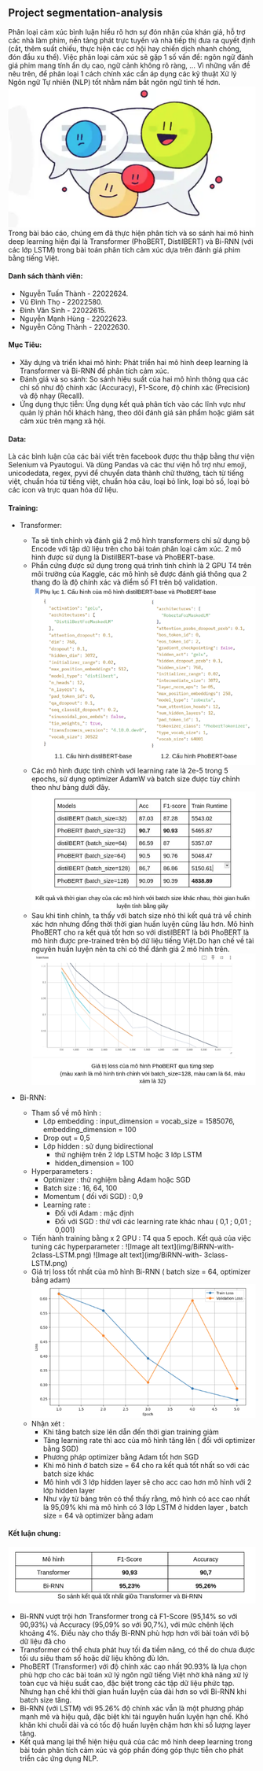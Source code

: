 ## Project segmentation-analysis

Phân loại cảm xúc bình luận hiểu rõ hơn sự đón nhận của khán giả, hỗ trợ các nhà làm phim, nền tảng phát trực tuyến và nhà tiếp thị đưa ra quyết định (cắt, thêm suất chiếu, thực hiện các cơ hội hay chiến dịch nhanh chóng, đón đầu xu thế). Việc phân loại cảm xúc sẽ gặp 1 số vấn đề: ngôn ngữ đánh giá phim mang tính ẩn dụ cao, ngữ cảnh không rõ ràng, …
Vì những vấn đề nêu trên, để phân loại 1 cách chính xác cần áp dụng các kỹ thuật Xử lý Ngôn ngữ Tự nhiên (NLP) tốt nhằm nắm bắt ngôn ngữ tinh tế hơn.
![Image alt text](img/sentiment-analysis.png)
<br>
Trong bài báo cáo, chúng em đã thực hiện phân tích và so sánh hai mô hình deep learning hiện đại là Transformer (PhoBERT, DistilBERT) và Bi-RNN (với các lớp LSTM) trong bài toán phân tích cảm xúc dựa trên đánh giá phim bằng tiếng Việt.

#### Danh sách thành viên:

- Nguyễn Tuấn Thành - 22022624.
- Vũ Đình Thọ - 22022580.
- Đinh Văn Sinh - 22022615.
- Nguyễn Mạnh Hùng - 22022623.
- Nguyễn Công Thành - 22022630.

#### Mục Tiêu:

- Xây dựng và triển khai mô hình: Phát triển hai mô hình deep learning là Transformer và Bi-RNN để phân tích cảm xúc.
- Đánh giá và so sánh: So sánh hiệu suất của hai mô hình thông qua các chỉ số như độ chính xác (Accuracy), F1-Score, độ chính xác (Precision) và độ nhạy (Recall).
- Ứng dụng thực tiễn: Ứng dụng kết quả phân tích vào các lĩnh vực như quản lý phản hồi khách hàng, theo dõi đánh giá sản phẩm hoặc giám sát cảm xúc trên mạng xã hội.

#### Data:

Là các bình luận của các bài viết trên facebook được thu thập bằng thư viện Selenium và Pyautogui.
Và dùng Pandas và các thư viện hỗ trợ như emoji, unicodedata, regex, pyvi để chuyển data thành chữ thường, tách từ tiếng việt,
chuẩn hóa từ tiếng việt, chuẩn hóa câu, loại bỏ link, loại bỏ số, loại bỏ các icon và trực quan hóa dữ liệu.

#### Training:

- Transformer:

  - Ta sẽ tinh chỉnh và đánh giá 2 mô hình transformers chỉ sử dụng bộ Encode với tập dữ liệu trên cho bài toán phân loại cảm xúc. 2 mô hình được sử dụng là DistilBERT-base và PhoBERT-base.
  - Phần cứng được sử dụng trong quá trình tinh chỉnh là 2 GPU T4 trên môi trường của Kaggle, các mô hình sẽ được đánh giá thông qua 2 thang đo là độ chính xác và điểm số F1 trên bộ validation.
    ![Image alt text](img/config-tranformer.png)
  - Các mô hình được tinh chỉnh với learning rate là 2e-5 trong 5 epochs, sử dụng optimizer AdamW và batch size được tùy chỉnh theo như bảng dưới đây.
    ![Image alt text](img/result-tranformer.jpg)
  - Sau khi tinh chỉnh, ta thấy với batch size nhỏ thì kết quả trả về chính xác hơn nhưng đồng thời thời gian huấn luyện cũng lâu hơn. Mô hình PhoBERT cho ra kết quả tốt hơn so với distilBERT là bởi PhoBERT là mô hình được pre-trained trên bộ dữ liệu tiếng Việt.Do hạn chế về tài nguyên huấn luyện nên ta chỉ có thể đánh giá 2 mô hình trên.
    ![Image alt text](img/loss-phoBERT.png)

- Bi-RNN:
  - Tham số về mô hình :
    - Lớp embedding : input_dimension = vocab_size = 1585076, embedding_dimension = 100
    - Drop out = 0,5
    - Lớp hidden : sử dụng bidirectional
      - thử nghiệm trên 2 lớp LSTM hoặc 3 lớp LSTM
      - hidden_dimension = 100
  - Hyperparameters :
    - Optimizer : thử nghiệm bằng Adam hoặc SGD
    - Batch size : 16, 64, 100
    - Momentum ( đối với SGD) : 0,9
    - Learning rate :
      - Đối với Adam : mặc định
      - Đối với SGD : thử với các learning rate khác nhau ( 0,1 ; 0,01 ; 0,001)
  - Tiến hành training bằng x 2 GPU : T4 qua 5 epoch. Kết quả của việc tuning các hyperparameter :
    ![Image alt text](img/BiRNN-with- 2class-LSTM.png)
    ![Image alt text](img/BiRNN-with- 3class-LSTM.png)
  - Giá trị loss tốt nhất của mô hình Bi-RNN ( batch size = 64, optimizer bằng adam)
    ![Image alt text](img/loss-best-model-BiRNN.png)
  - Nhận xét :
    - Khi tăng batch size lên dẫn đến thời gian training giảm
    - Tăng learning rate thì acc của mô hình tăng lên ( đối với optimizer bằng SGD)
    - Phương pháp optimizer bằng Adam tốt hơn SGD
    - Khi mô hình ở batch size = 64 cho ra kết quả tốt nhất so với các batch size khác
    - Mô hình với 3 lớp hidden layer sẽ cho acc cao hơn mô hình với 2 lớp hidden layer
    - Như vậy từ bảng trên có thể thấy rằng, mô hình có acc cao nhất là 95,09% khi mà mô hình có 3 lớp LSTM ở hidden layer , batch size = 64 và optimizer bằng adam

#### Kết luận chung:

![Image alt text](img/transformer-birnn.png)

- Bi-RNN vượt trội hơn Transformer trong cả F1-Score (95,14% so với 90,93%) và Accuracy (95,09% so với 90,7%), với mức chênh lệch khoảng 4%. Điều này cho thấy Bi-RNN phù hợp hơn với bài toán với bộ dữ liệu đã cho
- Transformer có thể chưa phát huy tối đa tiềm năng, có thể do chưa được tối ưu siêu tham số hoặc dữ liệu không đủ lớn.
- PhoBERT (Transformer) với độ chính xác cao nhất 90.93% là lựa chọn phù hợp cho các bài toán xử lý ngôn ngữ tiếng Việt nhờ khả năng xử lý toàn cục và hiệu suất cao, đặc biệt trong các tập dữ liệu phức tạp. Nhưng hạn chế khi thời gian huấn luyện của dài hơn so với Bi-RNN khi batch size tăng.
- Bi-RNN (với LSTM) với 95.26% độ chính xác vẫn là một phương pháp mạnh mẽ và hiệu quả, đặc biệt khi tài nguyên huấn luyện hạn chế. Khó khăn khi chuỗi dài và có tốc độ huấn luyện chậm hơn khi số lượng layer tăng.
- Kết quả mang lại thể hiện hiệu quả của các mô hình deep learning trong bài toán phân tích cảm xúc và góp phần đóng góp thực tiễn cho phát triển các ứng dụng NLP.
